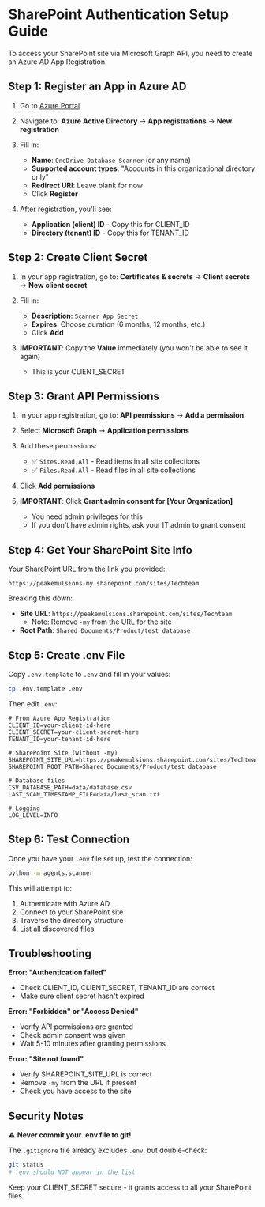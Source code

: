 # SharePoint Authentication Setup Guide

To access your SharePoint site via Microsoft Graph API, you need to create an Azure AD App Registration.

## Step 1: Register an App in Azure AD

1. Go to [Azure Portal](https://portal.azure.com)
2. Navigate to: **Azure Active Directory** → **App registrations** → **New registration**

3. Fill in:
   - **Name**: `OneDrive Database Scanner` (or any name)
   - **Supported account types**: "Accounts in this organizational directory only"
   - **Redirect URI**: Leave blank for now
   - Click **Register**

4. After registration, you'll see:
   - **Application (client) ID** - Copy this for CLIENT_ID
   - **Directory (tenant) ID** - Copy this for TENANT_ID

## Step 2: Create Client Secret

1. In your app registration, go to: **Certificates & secrets** → **Client secrets** → **New client secret**

2. Fill in:
   - **Description**: `Scanner App Secret`
   - **Expires**: Choose duration (6 months, 12 months, etc.)
   - Click **Add**

3. **IMPORTANT**: Copy the **Value** immediately (you won't be able to see it again)
   - This is your CLIENT_SECRET

## Step 3: Grant API Permissions

1. In your app registration, go to: **API permissions** → **Add a permission**

2. Select **Microsoft Graph** → **Application permissions**

3. Add these permissions:
   - ✅ `Sites.Read.All` - Read items in all site collections
   - ✅ `Files.Read.All` - Read files in all site collections

4. Click **Add permissions**

5. **IMPORTANT**: Click **Grant admin consent for [Your Organization]**
   - You need admin privileges for this
   - If you don't have admin rights, ask your IT admin to grant consent

## Step 4: Get Your SharePoint Site Info

Your SharePoint URL from the link you provided:
```
https://peakemulsions-my.sharepoint.com/sites/Techteam
```

Breaking this down:
- **Site URL**: `https://peakemulsions.sharepoint.com/sites/Techteam`
  - Note: Remove `-my` from the URL for the site
- **Root Path**: `Shared Documents/Product/test_database`

## Step 5: Create .env File

Copy `.env.template` to `.env` and fill in your values:

```bash
cp .env.template .env
```

Then edit `.env`:

```env
# From Azure App Registration
CLIENT_ID=your-client-id-here
CLIENT_SECRET=your-client-secret-here
TENANT_ID=your-tenant-id-here

# SharePoint Site (without -my)
SHAREPOINT_SITE_URL=https://peakemulsions.sharepoint.com/sites/Techteam
SHAREPOINT_ROOT_PATH=Shared Documents/Product/test_database

# Database files
CSV_DATABASE_PATH=data/database.csv
LAST_SCAN_TIMESTAMP_FILE=data/last_scan.txt

# Logging
LOG_LEVEL=INFO
```

## Step 6: Test Connection

Once you have your `.env` file set up, test the connection:

```bash
python -m agents.scanner
```

This will attempt to:
1. Authenticate with Azure AD
2. Connect to your SharePoint site
3. Traverse the directory structure
4. List all discovered files

## Troubleshooting

**Error: "Authentication failed"**
- Check CLIENT_ID, CLIENT_SECRET, TENANT_ID are correct
- Make sure client secret hasn't expired

**Error: "Forbidden" or "Access Denied"**
- Verify API permissions are granted
- Check admin consent was given
- Wait 5-10 minutes after granting permissions

**Error: "Site not found"**
- Verify SHAREPOINT_SITE_URL is correct
- Remove `-my` from the URL if present
- Check you have access to the site

## Security Notes

⚠️ **Never commit your .env file to git!**

The `.gitignore` file already excludes `.env`, but double-check:
```bash
git status
# .env should NOT appear in the list
```

Keep your CLIENT_SECRET secure - it grants access to all your SharePoint files.
